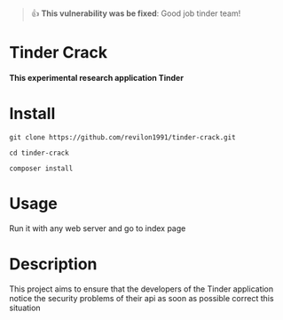 > :thumbsup: **This vulnerability was be fixed**: Good job tinder team!

# Tinder Crack

#### This experimental research application Tinder

# Install
`git clone https://github.com/revilon1991/tinder-crack.git`

`cd tinder-crack`

`composer install`

# Usage
Run it with any web server and go to index page

# Description
This project aims to ensure that the developers of the Tinder application notice the security problems of their api as soon as possible correct this situation
